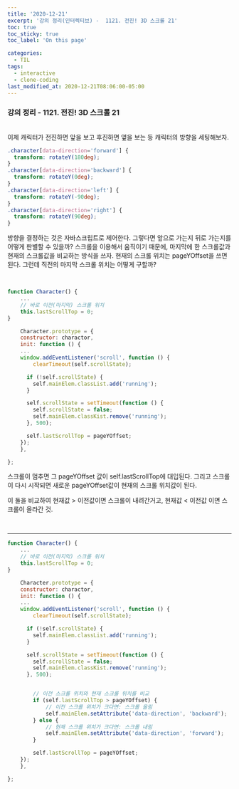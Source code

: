 ```yaml
---
title: '2020-12-21'
excerpt: '강의 정리(인터렉티브) -  1121. 전진! 3D 스크롤 21'
toc: true
toc_sticky: true
toc_label: 'On this page'

categories:
  - TIL
tags:
  - interactive
  - clone-coding
last_modified_at: 2020-12-21T08:06:00-05:00
---
```


### 강의 정리 - 1121. 전진! 3D 스크롤 21

<br />
이제 캐릭터가 전진하면 앞을 보고 후진하면 옆을 보는 등 캐릭터의 방향을 세팅해보자.

```css
.character[data-direction='forward'] {
  transform: rotateY(180deg);
}
.character[data-direction='backward'] {
  transform: rotateY(0deg);
}
.character[data-direction='left'] {
  transform: rotateY(-90deg);
}
.character[data-direction='right'] {
  transform: rotateY(90deg);
}
```

방향을 결정하는 것은 자바스크립트로 제어한다. 그렇다면 앞으로 가는지 뒤로 가는지를 어떻게 판별할 수 있을까? 스크롤을 이용해서 움직이기 때문에, 마지막에 한 스크롤값과 현재의 스크롤값을 비교하는 방식을 쓰자. 현재의 스크롤 위치는 pageYOffset을 쓰면 된다. 그런데 직전의 마지막 스크롤 위치는 어떻게 구할까?

<br />

```javascript
function Character() {
    ...
    // 바로 이전(마지막) 스크롤 위치
    this.lastScrollTop = 0;
}

    Character.prototype = {
    constructor: charactor,
    init: function () {
    ...
    window.addEventListener('scroll', function () {
        clearTimeout(self.scrollState);

      if (!self.scrollState) {
        self.mainElem.classList.add('running');
      }

      self.scrollState = setTimeout(function () {
        self.scrollState = false;
        self.mainElem.classKist.remove('running');
      }, 500);

      self.lastScrollTop = pageYOffset;
    });
    },

};

```

스크롤이 멈추면 그 pageYOffset 값이 self.lastScrollTop에 대입된다. 그리고 스크롤이 다시 시작되면 새로운 pageYOffset값이 현재의 스크롤 위치값이 된다.

이 둘을 비교하여 현재값 > 이전값이면 스크롤이 내려간거고, 현재값 < 이전값 이면 스크롤이 올라간 것.

<br />

---

```javascript
function Character() {
    ...
    // 바로 이전(마지막) 스크롤 위치
    this.lastScrollTop = 0;
}

    Character.prototype = {
    constructor: charactor,
    init: function () {
    ...
    window.addEventListener('scroll', function () {
        clearTimeout(self.scrollState);

      if (!self.scrollState) {
        self.mainElem.classList.add('running');
      }

      self.scrollState = setTimeout(function () {
        self.scrollState = false;
        self.mainElem.classKist.remove('running');
      }, 500);


        // 이전 스크롤 위치와 현재 스크롤 위치를 비교
        if (self.lastScrollTop > pageYOffset) {
            // 이전 스크롤 위치가 크다면: 스크롤 올림
            self.mainElem.setAttribute('data-direction', 'backward');
        } else {
            // 현재 스크롤 위치가 크다면: 스크롤 내림
            self.mainElem.setAttribute('data-direction', 'forward');
        }

        self.lastScrollTop = pageYOffset;
    });
    },

};

```

